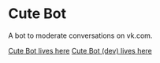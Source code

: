 # Cute Bot

A bot to moderate conversations on vk.com. 

[Cute Bot lives here](https://vk.com/cutecutebot)
[Cute Bot (dev) lives here](https://vk.com/cutebotdev)
